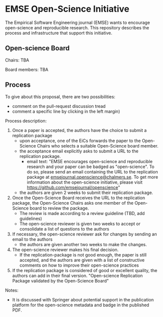 # EMSE Open-Science Initiative

The Empirical Software Engineering journal (EMSE) wants to encourage open-science and reproducible research.
This repository describes the process and infrastructure that support this initiative.

## Open-science Board

Chairs: TBA

Board members: TBA

## Process

To give about this proposal, there are two possibilities:
* comment on the pull-request discussion tread
* comment a specific line by clicking in the left margin)

Process description:

1. Once a paper is accepted, the authors have the choice to submit a replication package
    * upon acceptance, one of the EiCs forwards the paper to the Open-Science Chairs who selects a suitable Open-Science board member.
    * the acceptance email explicitly asks to submit a URL to the replication package.
        * email text: "EMSE encourages open-science and reproducible research and your paper can be badged as "open-science". To do so, please send an email containing the URL to the replication package at emsejournal.openscience@chalmers.se. To get more information about the open-science initiative, please visit https://github.com/emsejournal/openscience"
    * the authors are given 2 weeks to submit their replication package.
1. Once the Open-Science Board receives the URL to the replication package, the Open-Science Chairs asks one member of the Open-Science board to review the package.
    * The review is made according to a review guideline (TBD, add guidelines)
    * The open-science reviewer is given two weeks to accept or consolidate a list of questions to the authors
1. If necessary, the open-science reviewer ask for changes by sending an email to the authors
    * the authors are given another two weeks to make the changes.
1. The open-science reviewer makes his final decision.
    * If the replication-package is not good enough, the paper is still accepted, and the authors are given with a list of constructive comments on how to improve their open-science practices
1. If the replication package is considered of good or excellent quality, the authors can add in their final version. "Open-science Replication Package validated by the Open-Science Board"

Notes:

* It is discussed with Springer about potential support in the publication platform for the open-science metadata and badge in the published PDF.

